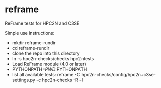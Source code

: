 # reframe
ReFrame tests for HPC2N and C3SE

Simple use instructions:
 - mkdir reframe-rundir
 - cd reframe-rundir
 - clone the repo into this directory
 - ln -s hpc2n-checks/checks hpc2ntests
 - Load ReFrame module (4.0 or later)
 - PYTHONPATH=$PWD:$PYTHONPATH
 - list all available tests:
   reframe -C hpc2n-checks/config/hpc2n+c3se-settings.py -c hpc2n-checks -R -l

